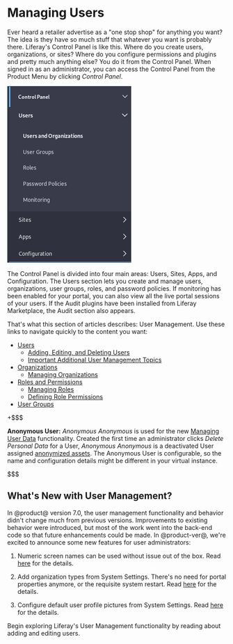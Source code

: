 # Managing Users [](id=managing-users)

Ever heard a retailer advertise as a "one stop shop" for anything you want? The
idea is they have so much stuff that whatever you want is probably there.
Liferay's Control Panel is like this. Where do you create users, organizations,
or sites? Where do you configure permissions and plugins and pretty much
anything else? You do it from the Control Panel. When signed in as an
administrator, you can access the Control Panel from the Product Menu by
clicking *Control Panel*.

![Figure 1: Administrators can access the Control Panel from the Product Menu.](../../images/usrmgmt-control-panel.png)

The Control Panel is divided into four main areas: Users, Sites, Apps,
and Configuration. The Users section lets you create and manage users,
organizations, user groups, roles, and password policies. If monitoring has been
enabled for your portal, you can also view all the live portal sessions of your
users. If the Audit plugins have been installed from Liferay Marketplace, the
Audit section also appears.

That's what this section of articles describes: User Management. Use these links
to navigate quickly to the content you want:

- [Users](/discover/portal/-/knowledge_base/7-1/users-and-organizations)
    - [Adding, Editing, and Deleting Users](/discover/portal/-/knowledge_base/7-1/adding-editing-and-deleting-users)
    - [Important Additional User Management Topics](/discover/portal/-/knowledge_base/7-1/user-management-additional-topics)
- [Organizations](/discover/portal/-/knowledge_base/7-1/organizations)
    - [Managing Organizations](/discover/portal/-/knowledge_base/7-1/managing-organizations)
- [Roles and Permissions](/discover/portal/-/knowledge_base/7-1/roles-and-permissions)
    - [Managing Roles](/discover/portal/-/knowledge_base/7-1/managing-roles)
    - [Defining Role Permissions](/discover/portal/-/knowledge_base/7-1/defining-role-permissions)
- [User Groups](/discover/portal/-/knowledge_base/7-1/user-groups)

<!--These articles are planned but not yet written:

- Password Policies(/discover/portal/-/knowledge_base/7-1/password-policies)
- Monitoring Users(/discover/portal/-/knowledge_base/7-1/monitoring-users)
- Auditing Users(/discover/portal/-/knowledge_base/7-1/auditing-users)
-->

+$$$

**Anonymous User:** *Anonymous Anonymous* is used for the new 
[Managing User Data](/discover/portal/-/knowledge_base/7-1/managing-user-data)
functionality. Created the first time an administrator clicks *Delete Personal
Data* for a User, *Anonymous Anonymous* is a deactivated User assigned 
[anonymized assets](/discover/portal/-/knowledge_base/7-1/managing-user-data#anonymizing-data). 
The Anonymous User is configurable, so the name and configuration details might
be different in your virtual instance.

$$$


## What's New with User Management? [](id=whats-new-with-user-management)

In @product@ version 7.0, the user management functionality and behavior didn't
change much from previous versions. Improvements to existing behavior were
introduced, but most of the work went into the back-end code so that future
enhancements could be made. In @product-ver@, we're excited to announce some new
features for user administrators:

1.  Numeric screen names can be used without issue out of the box. Read
    [here](/discover/portal/-/knowledge_base/7-1/user-management-additional-topics#numeric-screen-names) 
    for the details.

2.  Add organization types from System Settings. There's no need for portal
    properties anymore, or the requisite system restart. Read
    [here](/discover/portal/-/knowledge_base/7-1/managing-organizations#organization-types) 
    for the details.

3.  Configure default user profile pictures from System Settings. Read
    [here](/discover/portal/-/knowledge_base/7-1/user-management-additional-topics#user-profile-pictures) 
    for the details.

Begin exploring Liferay's User Management functionality by reading about
adding and editing users. 

<!-- Perhaps make a table showing similarities and differences between the
parallel sites vs. portal-wide user functionality
-->
